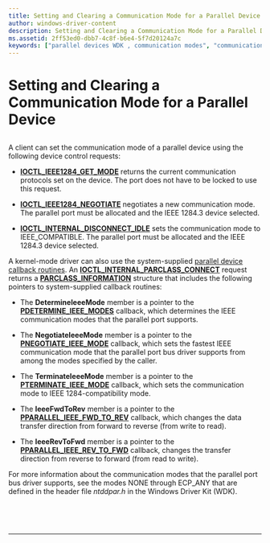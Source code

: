 ```yaml
---
title: Setting and Clearing a Communication Mode for a Parallel Device
author: windows-driver-content
description: Setting and Clearing a Communication Mode for a Parallel Device
ms.assetid: 2ff53ed0-dbb7-4c8f-b6e4-5f7d20124a7c
keywords: ["parallel devices WDK , communication modes", "communication modes WDK parallel devices", "clearing communication modes"]
---
```


# Setting and Clearing a Communication Mode for a Parallel Device


## <a href="" id="ddk-setting-and-clearing-a-communication-mode-for-a-parallel-device-kg"></a>


A client can set the communication mode of a parallel device using the following device control requests:

-   [**IOCTL\_IEEE1284\_GET\_MODE**](https://msdn.microsoft.com/library/windows/hardware/ff543975) returns the current communication protocols set on the device. The port does not have to be locked to use this request.

-   [**IOCTL\_IEEE1284\_NEGOTIATE**](https://msdn.microsoft.com/library/windows/hardware/ff543978) negotiates a new communication mode. The parallel port must be allocated and the IEEE 1284.3 device selected.

-   [**IOCTL\_INTERNAL\_DISCONNECT\_IDLE**](https://msdn.microsoft.com/library/windows/hardware/ff543993) sets the communication mode to IEEE\_COMPATIBLE. The parallel port must be allocated and the IEEE 1284.3 device selected.

A kernel-mode driver can also use the system-supplied [parallel device callback routines](https://msdn.microsoft.com/library/windows/hardware/ff544275). An [**IOCTL\_INTERNAL\_PARCLASS\_CONNECT**](https://msdn.microsoft.com/library/windows/hardware/ff544040) request returns a [**PARCLASS\_INFORMATION**](https://msdn.microsoft.com/library/windows/hardware/ff544334) structure that includes the following pointers to system-supplied callback routines:

-   The **DetermineIeeeMode** member is a pointer to the [**PDETERMINE\_IEEE\_MODES**](https://msdn.microsoft.com/library/windows/hardware/ff544365) callback, which determines the IEEE communication modes that the parallel port supports.

-   The **NegotiateIeeeMode** member is a pointer to the [**PNEGOTIATE\_IEEE\_MODE**](https://msdn.microsoft.com/library/windows/hardware/ff544386) callback, which sets the fastest IEEE communication mode that the parallel port bus driver supports from among the modes specified by the caller.

-   The **TerminateIeeeMode** member is a pointer to the [**PTERMINATE\_IEEE\_MODE**](https://msdn.microsoft.com/library/windows/hardware/ff544773) callback, which sets the communication mode to IEEE 1284-compatibility mode.

-   The **IeeeFwdToRev** member is a pointer to the [**PPARALLEL\_IEEE\_FWD\_TO\_REV**](https://msdn.microsoft.com/library/windows/hardware/ff544524) callback, which changes the data transfer direction from forward to reverse (from write to read).

-   The **IeeeRevToFwd** member is a pointer to the [**PPARALLEL\_IEEE\_REV\_TO\_FWD**](https://msdn.microsoft.com/library/windows/hardware/ff544528) callback, changes the transfer direction from reverse to forward (from read to write).

For more information about the communication modes that the parallel port bus driver supports, see the modes NONE through ECP\_ANY that are defined in the header file *ntddpar.h* in the Windows Driver Kit (WDK).

 

 


--------------------


